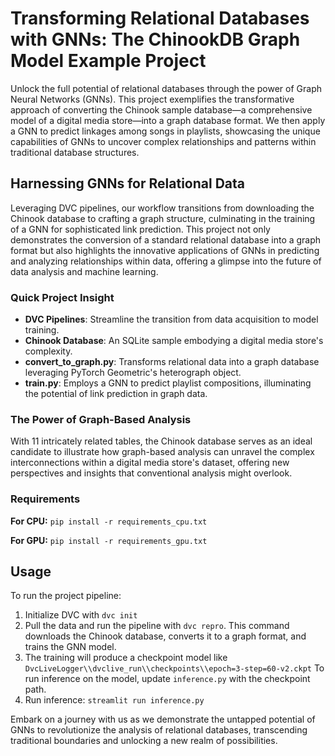# Transforming Relational Databases with GNNs: The ChinookDB Graph Model Example Project

Unlock the full potential of relational databases through the power of Graph Neural Networks (GNNs). This project exemplifies the transformative approach of converting the Chinook sample database—a comprehensive model of a digital media store—into a graph database format. We then apply a GNN to predict linkages among songs in playlists, showcasing the unique capabilities of GNNs to uncover complex relationships and patterns within traditional database structures.

## Harnessing GNNs for Relational Data

Leveraging DVC pipelines, our workflow transitions from downloading the Chinook database to crafting a graph structure, culminating in the training of a GNN for sophisticated link prediction. This project not only demonstrates the conversion of a standard relational database into a graph format but also highlights the innovative applications of GNNs in predicting and analyzing relationships within data, offering a glimpse into the future of data analysis and machine learning.

### Quick Project Insight

- **DVC Pipelines**: Streamline the transition from data acquisition to model training.
- **Chinook Database**: An SQLite sample embodying a digital media store's complexity.
- **convert_to_graph.py**: Transforms relational data into a graph database leveraging PyTorch Geometric's heterograph object.
- **train.py**: Employs a GNN to predict playlist compositions, illuminating the potential of link prediction in graph data.

### The Power of Graph-Based Analysis

With 11 intricately related tables, the Chinook database serves as an ideal candidate to illustrate how graph-based analysis can unravel the complex interconnections within a digital media store's dataset, offering new perspectives and insights that conventional analysis might overlook.

### Requirements
**For CPU:**
`pip install -r requirements_cpu.txt`

**For GPU:**
`pip install -r requirements_gpu.txt`

## Usage
To run the project pipeline:
1. Initialize DVC with `dvc init`
2. Pull the data and run the pipeline with `dvc repro`. This command downloads the Chinook database, converts it to a graph format, and trains the GNN model.
3. The training will produce a checkpoint model like `DvcLiveLogger\\dvclive_run\\checkpoints\\epoch=3-step=60-v2.ckpt` To run inference on the model, update `inference.py` with the checkpoint path.
4. Run inference: `streamlit run inference.py`

Embark on a journey with us as we demonstrate the untapped potential of GNNs to revolutionize the analysis of relational databases, transcending traditional boundaries and unlocking a new realm of possibilities.

